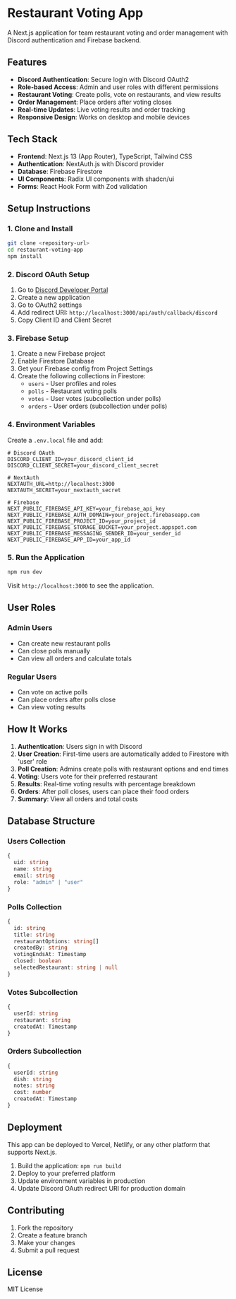 # Restaurant Voting App

A Next.js application for team restaurant voting and order management with Discord authentication and Firebase backend.

## Features

- **Discord Authentication**: Secure login with Discord OAuth2
- **Role-based Access**: Admin and user roles with different permissions
- **Restaurant Voting**: Create polls, vote on restaurants, and view results
- **Order Management**: Place orders after voting closes
- **Real-time Updates**: Live voting results and order tracking
- **Responsive Design**: Works on desktop and mobile devices

## Tech Stack

- **Frontend**: Next.js 13 (App Router), TypeScript, Tailwind CSS
- **Authentication**: NextAuth.js with Discord provider
- **Database**: Firebase Firestore
- **UI Components**: Radix UI components with shadcn/ui
- **Forms**: React Hook Form with Zod validation

## Setup Instructions

### 1. Clone and Install

```bash
git clone <repository-url>
cd restaurant-voting-app
npm install
```

### 2. Discord OAuth Setup

1. Go to [Discord Developer Portal](https://discord.com/developers/applications)
2. Create a new application
3. Go to OAuth2 settings
4. Add redirect URI: `http://localhost:3000/api/auth/callback/discord`
5. Copy Client ID and Client Secret

### 3. Firebase Setup

1. Create a new Firebase project
2. Enable Firestore Database
3. Get your Firebase config from Project Settings
4. Create the following collections in Firestore:
   - `users` - User profiles and roles
   - `polls` - Restaurant voting polls
   - `votes` - User votes (subcollection under polls)
   - `orders` - User orders (subcollection under polls)

### 4. Environment Variables

Create a `.env.local` file and add:

```env
# Discord OAuth
DISCORD_CLIENT_ID=your_discord_client_id
DISCORD_CLIENT_SECRET=your_discord_client_secret

# NextAuth
NEXTAUTH_URL=http://localhost:3000
NEXTAUTH_SECRET=your_nextauth_secret

# Firebase
NEXT_PUBLIC_FIREBASE_API_KEY=your_firebase_api_key
NEXT_PUBLIC_FIREBASE_AUTH_DOMAIN=your_project.firebaseapp.com
NEXT_PUBLIC_FIREBASE_PROJECT_ID=your_project_id
NEXT_PUBLIC_FIREBASE_STORAGE_BUCKET=your_project.appspot.com
NEXT_PUBLIC_FIREBASE_MESSAGING_SENDER_ID=your_sender_id
NEXT_PUBLIC_FIREBASE_APP_ID=your_app_id
```

### 5. Run the Application

```bash
npm run dev
```

Visit `http://localhost:3000` to see the application.

## User Roles

### Admin Users
- Can create new restaurant polls
- Can close polls manually
- Can view all orders and calculate totals

### Regular Users
- Can vote on active polls
- Can place orders after polls close
- Can view voting results

## How It Works

1. **Authentication**: Users sign in with Discord
2. **User Creation**: First-time users are automatically added to Firestore with 'user' role
3. **Poll Creation**: Admins create polls with restaurant options and end times
4. **Voting**: Users vote for their preferred restaurant
5. **Results**: Real-time voting results with percentage breakdown
6. **Orders**: After poll closes, users can place their food orders
7. **Summary**: View all orders and total costs

## Database Structure

### Users Collection
```typescript
{
  uid: string
  name: string
  email: string
  role: "admin" | "user"
}
```

### Polls Collection
```typescript
{
  id: string
  title: string
  restaurantOptions: string[]
  createdBy: string
  votingEndsAt: Timestamp
  closed: boolean
  selectedRestaurant: string | null
}
```

### Votes Subcollection
```typescript
{
  userId: string
  restaurant: string
  createdAt: Timestamp
}
```

### Orders Subcollection
```typescript
{
  userId: string
  dish: string
  notes: string
  cost: number
  createdAt: Timestamp
}
```

## Deployment

This app can be deployed to Vercel, Netlify, or any other platform that supports Next.js.

1. Build the application: `npm run build`
2. Deploy to your preferred platform
3. Update environment variables in production
4. Update Discord OAuth redirect URI for production domain

## Contributing

1. Fork the repository
2. Create a feature branch
3. Make your changes
4. Submit a pull request

## License

MIT License
